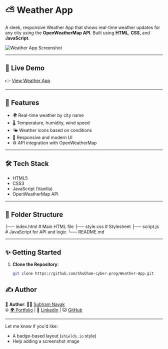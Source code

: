 # ⛅ Weather App

A sleek, responsive Weather App that shows real-time weather updates for any city using the **OpenWeatherMap API**. Built using **HTML**, **CSS**, and **JavaScript**.

![Weather App Screenshot](./screenshot.png) <!-- Replace with your actual image file if needed -->

---

## 🔗 Live Demo

👉 [View Weather App](https://shubham-cyber-prog.github.io/Weather-App/)

---

## 🚀 Features

- 🌍 Real-time weather by city name  
- 🌡️ Temperature, humidity, wind speed  
- 🌤️ Weather icons based on conditions  
- 🎨 Responsive and modern UI  
- ⚙️ API integration with OpenWeatherMap  

---

## 🛠️ Tech Stack

- HTML5  
- CSS3  
- JavaScript (Vanilla)  
- OpenWeatherMap API  

---

## 📁 Folder Structure
├── index.html # Main HTML file
├── style.css # Stylesheet
├── script.js # JavaScript for API and logic
└── README.md

---

## ✨ Getting Started

1. **Clone the Repository**:
   ```bash
   git clone https://github.com/Shubham-cyber-prog/Weather-App.git

## ✍️ Author

🐾 **Author**: 👨‍💻 [Subham Nayak](https://shubham-cyber-prog.github.io/)  
🌐 [🌍 Portfolio](https://shubham-cyber-prog.github.io/) | 🔗 [LinkedIn](https://linkedin.com/in/subham-nayak-00276930b) | 🐱 [GitHub](https://github.com/Shubham-cyber-prog)


---

Let me know if you'd like:

- A badge-based layout (`shields.io` style)
- Help adding a screenshot image




